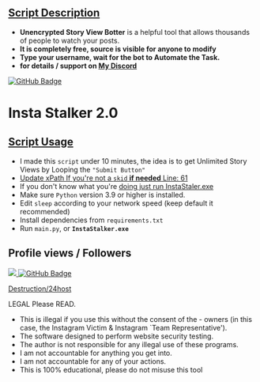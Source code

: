 





## [Script Description](#)

- **Unencrypted Story View Botter** is a helpful tool that allows thousands of people to watch your posts. 
- **It is completely free, source is visible for anyone to modify**
- **Type your username, wait for the bot to Automate the Task.**
 - **for details / support on [My Discord]([https://](https://discord.link/200IQ))** 

 <a href=""><img src="https://i.imgur.com/UjDuIYd.gif" alt="GitHub Badge"></a>
# Insta Stalker 2.0
## [Script Usage](#)
- I made this ``script`` under 10 minutes, the idea is to get Unlimited Story Views by Looping the ``"Submit Button"``
 - [Update xPath If you're not a ``skid`` **if needed** Line: 61](#)
 - If you don't know what you're [doing just run InstaStaler.exe](#)
- Make sure `Python` version 3.9 or higher is installed.
- Edit `sleep` according to your network speed (keep default it recommended)
- Install dependencies from `requirements.txt`
- Run `main.py`, or **`InstaStalker.exe`**



</p>

##  **Profile views / Followers**
<a href="https://github.com/Meghna-DAS/github-profile-views-counter">
    <img src="https://komarev.com/ghpvc/?username=24hoster">
</a>
<a href="https://github.com/24host?tab=followers"><img src="https://img.shields.io/github/followers/24hoster?label=Followers&style=social" alt="GitHub Badge"></a>



[Destruction/24host](LICENSE)

LEGAL Please READ.
- This is illegal if you use this without the consent of the - owners (in this case, the Instagram Victim & Instagram `Team Representative').
- The software designed to perform website security testing.
- The author is not responsible for any illegal use of these programs.
- I am not accountable for anything you get into.
- I am not accountable for any of your actions.
- This is 100% educational, please do not misuse this tool
